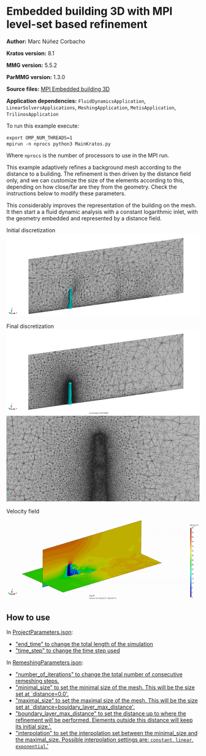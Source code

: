 # Embedded building 3D with MPI level-set based refinement

**Author:** Marc Núñez Corbacho

**Kratos version:** 8.1

**MMG version:** 5.5.2

**ParMMG version:** 1.3.0

**Source files:** [MPI Embedded building 3D](https://github.com/KratosMultiphysics/Examples/tree/master/parmmg_remeshing_examples/use_cases/embedded_level_set_building3D/source)

**Application dependencies:** `FluidDynamicsApplication`, `LinearSolversApplications`, `MeshingApplication`, `MetisApplication`, `TrilinosApplication`

To run this example execute:

    export OMP_NUM_THREADS=1
    mpirun -n nprocs python3 MainKratos.py

Where `nprocs` is the number of processors to use in the MPI run.

This example adaptively refines a background mesh according to the distance to a building. The refinement is then driven by the distance field only, and we can customize the size of the elements according to this, depending on how close/far are they from the geometry. Check the instructions below to modify these parameters.

This considerably improves the representation of the building on the mesh. It then start a a fluid dynamic analysis with a constant logarithmic inlet, with the geometry embedded and represented by a distance field.

Initial discretization
![initial](data/initial_building_cut.png)

Final discretization
![final](data/final_building_cut.png)
![final_zoom](data/final_building_cut_zoom.png)

Velocity field
![gif](data/embedded_building_gif.gif)

## How to use

In  [ProjectParameters.json](source/ProjectParameters.json):

- ["end_time" to change the total length of the simulation](source/ProjectParameters.json#L6)
- ["time_step" to change the time step used](source/ProjectParameters.json#L64)

In  [RemeshingParameters.json](source/RemeshingParameters.json):

- ["number_of_iterations" to change the total number of consecutive remeshing steps.](source/RemeshingParameters.json#L2)
- ["minimal_size" to set the minimal size of the mesh. This will be the size set at `distance=0.0'.](source/RemeshingParameters.json#L4)
- ["maximal_size" to set the maximal size of the mesh. This will be the size set at `distance=boujdary_layer_max_distance'.](source/RemeshingParameters.json#L5)
- ["boundary_layer_max_distance" to set the distance up to where the refinement will be performed. Elements outside this distance will keep its initial size.'.](source/RemeshingParameters.json#L8)
- ["interpolation" to set the interpolation set between the minimal_size and the maximal_size. Possible interpolation settings are: `constant`, `linear`, `exponential`.'](source/RemeshingParameters.json#L9)